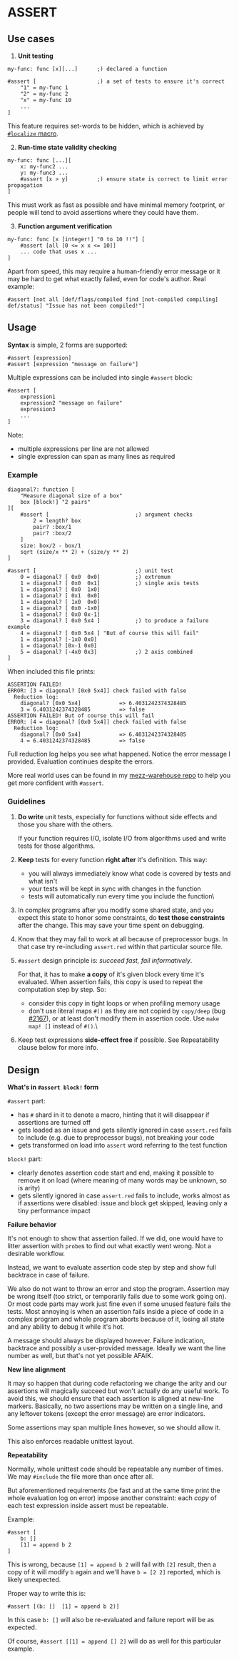 # ASSERT

## Use cases

1. **Unit testing**

```
my-func: func [x][...]		;) declared a function

#assert [					;) a set of tests to ensure it's correct
	"1" = my-func 1
	"2" = my-func 2
	"x" = my-func 10
	...
]
```
This feature requires set-words to be hidden, which is achieved by [`#localize` macro](localize-macro.red).

2. **Run-time state validity checking**

```
my-func: func [...][
	x: my-func2 ...
	y: my-func3 ...
	#assert [x > y]			;) ensure state is correct to limit error propagation
]
```
This must work as fast as possible and have minimal memory footprint, or people will tend to avoid assertions where they could have them.

3. **Function argument verification**

```
my-func: func [x [integer!] "0 to 10 !!"] [
	#assert [all [0 <= x x <= 10]]
	... code that uses x ...
]
```
Apart from speed, this may require a human-friendly error message or it may be hard to get what exactly failed, even for code's author. Real example: 
```
#assert [not all [def/flags/compiled find [not-compiled compiling] def/status] "Issue has not been compiled!"]
```

## Usage

**Syntax** is simple, 2 forms are supported:
```
#assert [expression]
#assert [expression "message on failure"]
```
Multiple expressions can be included into single `#assert` block:
```
#assert [
	expression1
	expression2 "message on failure"
	expression3
	...
]
```

Note:
- multiple expressions per line are not allowed
- single expression can span as many lines as required

### Example

```
diagonal?: function [
	"Measure diagonal size of a box"
	box [block!] "2 pairs"
][
	#assert [							;) argument checks
		2 = length? box
		pair? :box/1
		pair? :box/2
	]
	size: box/2 - box/1
	sqrt (size/x ** 2) + (size/y ** 2)
]

#assert [								;) unit test
	0 = diagonal? [ 0x0  0x0]			;) extremum
	1 = diagonal? [ 0x0  0x1]			;) single axis tests
	1 = diagonal? [ 0x0  1x0]
	1 = diagonal? [ 0x1  0x0]
	1 = diagonal? [ 1x0  0x0]
	1 = diagonal? [ 0x0 -1x0]
	1 = diagonal? [ 0x0 0x-1]
	3 = diagonal? [ 0x0 5x4 ]			;) to produce a failure example
	4 = diagonal? [ 0x0 5x4 ] "But of course this will fail"
	1 = diagonal? [-1x0 0x0]
	1 = diagonal? [0x-1 0x0]
	5 = diagonal? [-4x0 0x3]			;) 2 axis combined
]
```
When included this file prints:
```
ASSERTION FAILED!  
ERROR: [3 = diagonal? [0x0 5x4]] check failed with false 
  Reduction log:
    diagonal? [0x0 5x4]            => 6.4031242374328485 
    3 = 6.4031242374328485         => false 
ASSERTION FAILED! But of course this will fail 
ERROR: [4 = diagonal? [0x0 5x4]] check failed with false 
  Reduction log:
    diagonal? [0x0 5x4]            => 6.4031242374328485 
    4 = 6.4031242374328485         => false 
```
Full reduction log helps you see what happened. Notice the error message I provided. Evaluation continues despite the errors.

More real world uses can be found in my [mezz-warehouse repo](https://gitlab.com/search?search=%23assert&group_id=&project_id=18539768&scope=&search_code=true&snippets=false&repository_ref=master&nav_source=navbar) to help you get more confident with `#assert`.

### Guidelines

1. **Do write** unit tests, especially for functions without side effects and those you share with the others.

   If your function requires I/O, isolate I/O from algorithms used and write tests for those algorithms.

2. **Keep** tests for every function **right after** it's definition. This way:
   - you will always immediately know what code is covered by tests and what isn't
   - your tests will be kept in sync with changes in the function
   - tests will automatically run every time you include the function\

3. In complex programs after you modify some shared state, and you expect this state to honor some constraints, do **test those constraints** after the change. This may save your time spent on debugging.

4. Know that they may fail to work at all because of preprocessor bugs. In that case try re-including `assert.red` within that particular source file.

5. `#assert` design principle is: *succeed fast, fail informatively*.

   For that, it has to make **a copy** of it's given block every time it's evaluated. When assertion fails, this copy is used to repeat the computation step by step. So:
   - consider this copy in tight loops or when profiling memory usage
   - don't use literal maps `#()` as they are not copied by `copy/deep` (bug [#2167](https://github.com/red/red/issues/2167#issuecomment-801358034)), or at least don't modify them in assertion code. Use `make map! []` instead of `#()`.\

6. Keep test expressions **side-effect free** if possible. See Repeatability clause below for more info.

## Design

**What's in `#assert block!` form**

`#assert` part:
- has `#` shard in it to denote a macro, hinting that it will disappear if assertions are turned off
- gets loaded as an issue and gets silently ignored in case `assert.red` fails to include (e.g. due to preprocessor bugs), not breaking your code
- gets transformed on load into `assert` word referring to the test function

`block!` part:
- clearly denotes assertion code start and end, making it possible to remove it on load (where meaning of many words may be unknown, so is arity)
- gets silently ignored in case `assert.red` fails to include, works almost as if assertions were disabled: issue and block get skipped, leaving only a tiny performance impact

**Failure behavior**

It's not enough to show that assertion failed. If we did, one would have to litter assertion with `probe`s to find out what exactly went wrong. Not a desirable workflow.

Instead, we want to evaluate assertion code step by step and show full backtrace in case of failure.

We also do not want to throw an error and stop the program. Assertion may be wrong itself (too strict, or temporarily fails due to some work going on). Or most code parts may work just fine even if some unused feature fails the tests. Most annoying is when an assertion fails inside a piece of code in a complex program and whole program aborts because of it, losing all state and any ability to debug it while it's hot.

A message should always be displayed however. Failure indication, backtrace and possibly a user-provided message. Ideally we want the line number as well, but that's not yet possible AFAIK.

**New line alignment**

It may so happen that during code refactoring we change the arity and our assertions will magically succeed but won't actually do any useful work. To avoid this, we should ensure that each assertion is aligned at new-line markers. Basically, no two assertions may be written on a single line, and any leftover tokens (except the error message) are error indicators.

Some assertions may span multiple lines however, so we should allow it.

This also enforces readable unittest layout.

**Repeatability**

Normally, whole unittest code should be repeatable any number of times. We may `#include` the file more than once after all.

But aforementioned requirements (be fast and at the same time print the whole evaluation log on error) impose another constraint: each *copy* of each test expression inside assert must be repeatable.

Example:
```
#assert [
	b: []
	[1] = append b 2
]
```
This is wrong, because `[1] = append b 2` will fail with `[2]` result, then a copy of it will modify `b` again and we'll have `b = [2 2]` reported, which is likely unexpected.

Proper way to write this is:
```
#assert [(b: []  [1] = append b 2)]
```
In this case `b: []` will also be re-evaluated and failure report will be as expected.

Of course, `#assert [[1] = append [] 2]` will do as well for this particular example.
